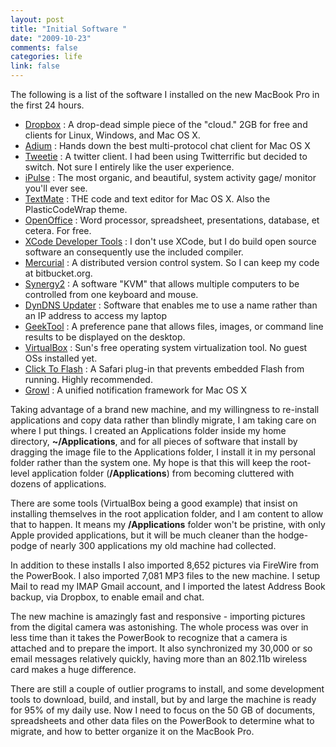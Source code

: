 ```yaml
--- 
layout: post
title: "Initial Software "
date: "2009-10-23"
comments: false
categories: life
link: false
---
```

The following is a list of the software I installed on the new MacBook Pro in the first 24 hours.
<ul>
	<li><a title="Dropbox" href="http://dropbox.com" target="_blank">Dropbox</a> : A drop-dead simple piece of the "cloud." 2GB for free and clients for Linux, Windows, and Mac OS X.</li>
	<li><a title="Adium" href="http://adium.im" target="_blank">Adium</a> : Hands down the best multi-protocol chat client for Mac OS X</li>
	<li><a title="Tweetie" href="http://www.atebits.com/tweetie-mac/" target="_blank">Tweetie</a> : A twitter client. I had been using Twitterrific but decided to switch. Not sure I entirely like the user experience.</li>
	<li><a title="iPulse" href="http://iconfactory.com/software/ipulse/" target="_blank">iPulse</a> : The most organic, and beautiful, system activity gage/ monitor you'll ever see.</li>
	<li><a title="TextMate" href="http://macromates.com/" target="_blank">TextMate</a> : THE code and text editor for Mac OS X. Also the PlasticCodeWrap theme.</li>
	<li><a title="OpenOffice.org" href="http://openoffice.org" target="_blank">OpenOffice</a> : Word processor, spreadsheet, presentations, database, et cetera. For free.</li>
	<li><a title="XCode" href="http://developer.apple.com/technology/xcode.html" target="_blank">XCode Developer Tools</a> : I don't use XCode, but I do build open source software an consequently use the included compiler.</li>
	<li><a title="Mercurial (hg)" href="http://www.selenic.com/mercurial/" target="_blank">Mercurial</a> : A distributed version control system. So I can keep my code at bitbucket.org.</li>
	<li><a title="Synergy2" href="http://synergy2.sourceforge.net/" target="_blank">Synergy2</a> : A software "KVM" that allows multiple computers to be controlled from one keyboard and mouse.</li>
	<li><a title="DynDNS.org" href="https://www.dyndns.com/" target="_blank">DynDNS Updater</a> : Software that enables me to use a name rather than an IP address to access my laptop</li>
	<li><a title="GeekTool" href="http://projects.tynsoe.org/en/geektool/" target="_blank">GeekTool</a> : A preference pane that allows files, images, or command line results to be displayed on the desktop.</li>
	<li><a title="VirtualBox" href="http://www.virtualbox.org/" target="_blank">VirtualBox</a> : Sun's free operating system virtualization tool. No guest OSs installed yet.</li>
	<li><a title="Click To Flash" href="http://rentzsch.github.com/clicktoflash/" target="_blank">Click To Flash</a> : A Safari plug-in that prevents embedded Flash from running. Highly recommended.</li>
	<li><a title="Growl" href="http://growl.info" target="_blank">Growl</a> : A unified notification framework for Mac OS X</li>
</ul>
Taking advantage of a brand new machine, and my willingness to re-install applications and copy data rather than blindly migrate, I am taking care on where I put things. I created an Applications folder inside my home directory, <strong>~/Applications</strong>, and for all pieces of software that install by dragging the image file to the Applications folder, I install it in my personal folder rather than the system one. My hope is that this will keep the root-level application folder (<strong>/Applications</strong>) from becoming cluttered with dozens of applications.

There are some tools (VirtualBox being a good example) that insist on installing themselves in the root application folder, and I am content to allow that to happen. It means my <strong>/Applications</strong> folder won't be pristine, with only Apple provided applications, but it will be much cleaner than the hodge-podge of nearly 300 applications my old machine had collected.

In addition to these installs I also imported 8,652 pictures via FireWire from the PowerBook. I also imported 7,081 MP3 files to the new machine. I setup Mail to read my IMAP Gmail account, and I imported the latest Address Book backup, via Dropbox, to enable email and chat.

The new machine is amazingly fast and responsive - importing pictures from the digital camera was astonishing. The whole process was over in less time than it takes the PowerBook to recognize that a camera is attached and to prepare the import. It also synchronized my 30,000 or so email messages relatively quickly, having more than an 802.11b wireless card makes a huge difference.

There are still a couple of outlier programs to install, and some development tools to download, build, and install, but by and large the machine is ready for 95% of my daily use. Now I need to focus on the 50 GB of documents, spreadsheets and other data files on the PowerBook to determine what to migrate, and how to better organize it on the MacBook Pro.
